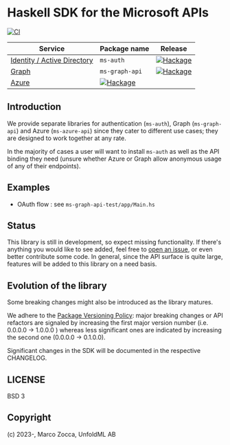 # Haskell SDK for the Microsoft APIs

[![CI](https://github.com/unfoldml/ms-graph-api/actions/workflows/haskell.yml/badge.svg)](https://github.com/unfoldml/ms-graph-api/actions/workflows/haskell.yml)

| Service  | Package name | Release |
|---|---|---|
| [Identity / Active Directory](https://learn.microsoft.com/en-us/graph/azuread-identity-access-management-concept-overview) | `ms-auth` | [![Hackage](https://img.shields.io/hackage/v/ms-auth?style=for-the-badge)](https://hackage.haskell.org/package/ms-auth) |
| [Graph](https://learn.microsoft.com/en-us/graph/api/overview?view=graph-rest-1.0) | `ms-graph-api` | [![Hackage](https://img.shields.io/hackage/v/ms-graph-api?style=for-the-badge)](https://hackage.haskell.org/package/ms-graph-api) | `ms-azure-api` |
| [Azure](https://learn.microsoft.com/en-us/rest/api/azure/) | [![Hackage](https://img.shields.io/hackage/v/ms-azure-api?style=for-the-badge)](https://hackage.haskell.org/package/ms-azure-api) |


## Introduction

We provide separate libraries for authentication (`ms-auth`), Graph (`ms-graph-api`) and Azure (`ms-azure-api`) since they cater to different use cases; they are designed to work together at any rate. 

In the majority of cases a user will want to install `ms-auth` as well as the API binding they need (unsure whether Azure or Graph allow anonymous usage of any of their endpoints).

## Examples

* OAuth flow : see `ms-graph-api-test/app/Main.hs` 

## Status

This library is still in development, so expect missing functionality.
If there's anything you would like to see added, feel free to
[open an issue](https://github.com/unfoldml/ms-graph-api/issues/new), or even better contribute some code.
In general, since the API surface is quite large, features will be added to this library on a need basis.

## Evolution of the library

Some breaking changes might also be introduced as the library matures.

We adhere to the [Package Versioning Policy](https://pvp.haskell.org/): major breaking changes or API refactors are signaled by increasing the first major version number (i.e. 0.0.0.0 -> 1.0.0.0 ) whereas less significant ones are indicated by increasing the second one (0.0.0.0 -> 0.1.0.0).

Significant changes in the SDK will be documented in the respective CHANGELOG.

## LICENSE

BSD 3

## Copyright

(c) 2023-, Marco Zocca, UnfoldML AB
